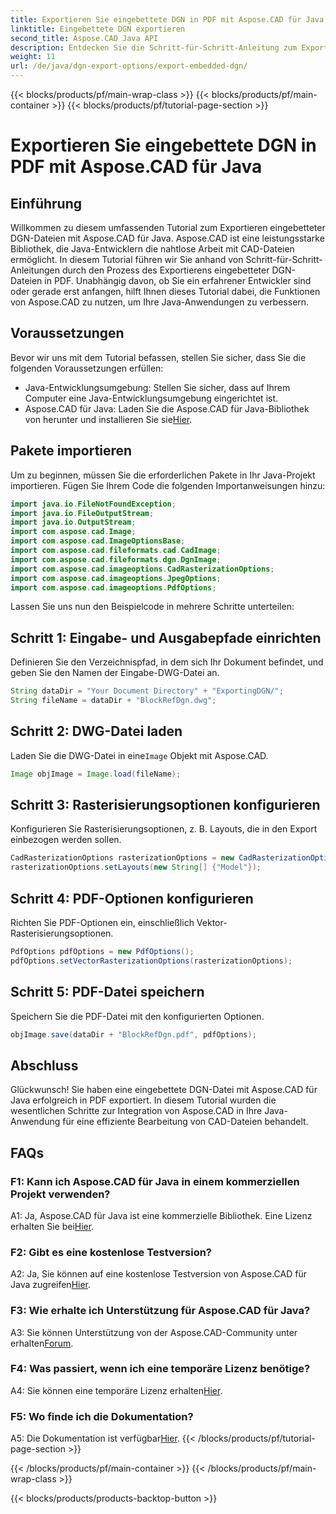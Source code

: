 ```yaml
---
title: Exportieren Sie eingebettete DGN in PDF mit Aspose.CAD für Java
linktitle: Eingebettete DGN exportieren
second_title: Aspose.CAD Java API
description: Entdecken Sie die Schritt-für-Schritt-Anleitung zum Exportieren eingebetteter DGN-Dateien in PDF mit Aspose.CAD für Java. Erweitern Sie Ihre Java-Anwendungen durch nahtlose Bearbeitung von CAD-Dateien.
weight: 11
url: /de/java/dgn-export-options/export-embedded-dgn/
---
```


{{< blocks/products/pf/main-wrap-class >}}
{{< blocks/products/pf/main-container >}}
{{< blocks/products/pf/tutorial-page-section >}}

# Exportieren Sie eingebettete DGN in PDF mit Aspose.CAD für Java

## Einführung

Willkommen zu diesem umfassenden Tutorial zum Exportieren eingebetteter DGN-Dateien mit Aspose.CAD für Java. Aspose.CAD ist eine leistungsstarke Bibliothek, die Java-Entwicklern die nahtlose Arbeit mit CAD-Dateien ermöglicht. In diesem Tutorial führen wir Sie anhand von Schritt-für-Schritt-Anleitungen durch den Prozess des Exportierens eingebetteter DGN-Dateien in PDF. Unabhängig davon, ob Sie ein erfahrener Entwickler sind oder gerade erst anfangen, hilft Ihnen dieses Tutorial dabei, die Funktionen von Aspose.CAD zu nutzen, um Ihre Java-Anwendungen zu verbessern.

## Voraussetzungen

Bevor wir uns mit dem Tutorial befassen, stellen Sie sicher, dass Sie die folgenden Voraussetzungen erfüllen:
- Java-Entwicklungsumgebung: Stellen Sie sicher, dass auf Ihrem Computer eine Java-Entwicklungsumgebung eingerichtet ist.
-  Aspose.CAD für Java: Laden Sie die Aspose.CAD für Java-Bibliothek von herunter und installieren Sie sie[Hier](https://releases.aspose.com/cad/java/).

## Pakete importieren

Um zu beginnen, müssen Sie die erforderlichen Pakete in Ihr Java-Projekt importieren. Fügen Sie Ihrem Code die folgenden Importanweisungen hinzu:

```java
import java.io.FileNotFoundException;
import java.io.FileOutputStream;
import java.io.OutputStream;
import com.aspose.cad.Image;
import com.aspose.cad.ImageOptionsBase;
import com.aspose.cad.fileformats.cad.CadImage;
import com.aspose.cad.fileformats.dgn.DgnImage;
import com.aspose.cad.imageoptions.CadRasterizationOptions;
import com.aspose.cad.imageoptions.JpegOptions;
import com.aspose.cad.imageoptions.PdfOptions;
```

Lassen Sie uns nun den Beispielcode in mehrere Schritte unterteilen:

## Schritt 1: Eingabe- und Ausgabepfade einrichten

Definieren Sie den Verzeichnispfad, in dem sich Ihr Dokument befindet, und geben Sie den Namen der Eingabe-DWG-Datei an.

```java
String dataDir = "Your Document Directory" + "ExportingDGN/";
String fileName = dataDir + "BlockRefDgn.dwg";
```

## Schritt 2: DWG-Datei laden

 Laden Sie die DWG-Datei in eine`Image` Objekt mit Aspose.CAD.

```java
Image objImage = Image.load(fileName);
```

## Schritt 3: Rasterisierungsoptionen konfigurieren

Konfigurieren Sie Rasterisierungsoptionen, z. B. Layouts, die in den Export einbezogen werden sollen.

```java
CadRasterizationOptions rasterizationOptions = new CadRasterizationOptions();
rasterizationOptions.setLayouts(new String[] {"Model"});
```

## Schritt 4: PDF-Optionen konfigurieren

Richten Sie PDF-Optionen ein, einschließlich Vektor-Rasterisierungsoptionen.

```java
PdfOptions pdfOptions = new PdfOptions();
pdfOptions.setVectorRasterizationOptions(rasterizationOptions);
```

## Schritt 5: PDF-Datei speichern

Speichern Sie die PDF-Datei mit den konfigurierten Optionen.
```java
objImage.save(dataDir + "BlockRefDgn.pdf", pdfOptions);
```

## Abschluss

Glückwunsch! Sie haben eine eingebettete DGN-Datei mit Aspose.CAD für Java erfolgreich in PDF exportiert. In diesem Tutorial wurden die wesentlichen Schritte zur Integration von Aspose.CAD in Ihre Java-Anwendung für eine effiziente Bearbeitung von CAD-Dateien behandelt.

## FAQs

### F1: Kann ich Aspose.CAD für Java in einem kommerziellen Projekt verwenden?

 A1: Ja, Aspose.CAD für Java ist eine kommerzielle Bibliothek. Eine Lizenz erhalten Sie bei[Hier](https://purchase.aspose.com/buy).

### F2: Gibt es eine kostenlose Testversion?

 A2: Ja, Sie können auf eine kostenlose Testversion von Aspose.CAD für Java zugreifen[Hier](https://releases.aspose.com/).

### F3: Wie erhalte ich Unterstützung für Aspose.CAD für Java?

A3: Sie können Unterstützung von der Aspose.CAD-Community unter erhalten[Forum](https://forum.aspose.com/c/cad/19).

### F4: Was passiert, wenn ich eine temporäre Lizenz benötige?

 A4: Sie können eine temporäre Lizenz erhalten[Hier](https://purchase.aspose.com/temporary-license/).

### F5: Wo finde ich die Dokumentation?

 A5: Die Dokumentation ist verfügbar[Hier](https://reference.aspose.com/cad/java/).
{{< /blocks/products/pf/tutorial-page-section >}}

{{< /blocks/products/pf/main-container >}}
{{< /blocks/products/pf/main-wrap-class >}}

{{< blocks/products/products-backtop-button >}}
